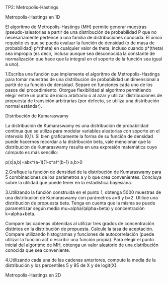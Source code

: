 TP2: Metropolis-Hastings

Metropolis-Hastings en 1D

El algoritmo de Metropolis-Hastings (MH) permite generar muestras (pseudo-)aleatorias a partir de una distribución de probabilidad P
que no necesariamente pertence a una familia de distribuciones conocida. El único requisito es que se pueda evaluar la función de 
densidad (o de masa de probabilidad) p*(theta) en cualquier valor de theta, incluso cuando p*(theta)  sea impropia (es decir, 
incluso aunque sea desconocida la constante de normalización que hace que la integral en el soporte de la función sea igual a uno).

1.Escriba una función que implemente el algoritmo de Metropolis-Hastings para tomar muestras de una distribución de probabilidad 
unidimensional a partir de su función de densidad. Separe en funciones cada uno de los pasos del procedimiento. Otorgue flexibilidad 
al algoritmo permitiendo elegir entre un punto de inicio arbitrario o al azar y utilizar distribuciones de propuesta de transición 
arbitrarias (por defecto, se utiliza una distribución normal estándar).

Distribución de Kumaraswamy

La distribución de Kumaraswamy es una distribución de probabilidad continua que se utiliza para modelar variables aleatorias con soporte 
en el intervalo (0,1). Si bien graficamente la forma de su función de densidad puede hacernos recordar a la distribución beta, vale 
mencionar que la distribución de Kumaraswamy resulta en una expresión matemática cuyo cómputo es más sencillo:

p(x|a,b)=abx^(a-1)(1-x^a)^(b-1)     a,b>0

2.Grafique la función de densidad de la distribución de Kumaraswamy para 5 combinaciones de los parámetros a y b que crea convenientes. 
Concluya sobre la utilidad que puede tener en la estadística bayesiana.

3.Utilizando la función construida en el punto 1, obtenga 5000 muestras de una distribución de Kumaraswamy con parámetros a=6 y b=2. 
Utilice una distribución de propuesta beta. Tenga en cuenta que la misma se puede parametrizar según media mu=alpha/(alpha+beta)  y 
concentración k=alpha+beta.

Compare las cadenas obtenidas al utilizar tres grados de concentración distintos en la distribución de propuesta. Calcule la tasa de 
aceptación. Compare utilizando histogramas y funciones de autocorrelación (puede utilizar la función acf o escribir una función propia).
Para elegir el punto inicial del algoritmo de MH, obtenga un valor aleatorio de una distribución conocida que sea conveniente.

4.Utilizando cada una de las cadenas anteriores, compute la media de la distribución y los percentiles 5 y 95 de X y de logit(X).

Metropolis-Hastings en 2D

